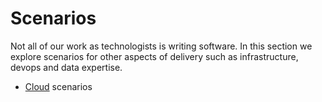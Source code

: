 # Scenarios

Not all of our work as technologists is writing software. In this section we explore scenarios for other aspects of delivery such as infrastructure, devops and data expertise.

* [Cloud](./cloud/) scenarios
